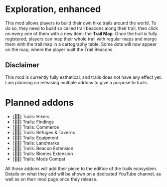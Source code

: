# Exploration, enhanced
This mod allows players to build their own hike trails around the world. To do so, they need to build so called trail beacons along their trail, then click on every one of them with a new item: the **Trail Map**. Once the trail is fully registered, players can map their whole trail with regular maps and merge them with the trail map in a cartography table. Some dots will now appear on the map, where the player built the Trail Beacons.

## Disclaimer
This mod is currently fully esthetical, and trails does not have any effect yet. I am planning on releasing multiple addons to give a purpose to trails.

# Planned addons
- [👷‍♂️] Trails: Hikers
- [👷‍♂️] Trails: Findings
- [👷‍♂️] Trails: Commerce
- [👷‍♂️] Trails: Refuges & Taverns
- [👷‍♂️] Trails: Equipment
- [👷‍♂️] Trails: Landmarks
- [👷‍♂️] Trails: Beacon Extension
- [👷‍♂️] Trails: Biomes Extension
- [👷‍♂️] Trails: Mods Compat

All those addons will add their piece to the edifice of the trails ecosystem. Details on what they add will be shown on a dedicated YouTube channel, as well as on their mod page once they release.
